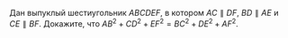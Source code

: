 Дан выпуклый шестиугольник $ABCDEF$, в котором $AC\parallel DF$, 
$BD\parallel AE$ и $CE\parallel BF$. Докажите, что $AB^2+CD^2+EF^2=BC^2+DE^2+AF^2$.